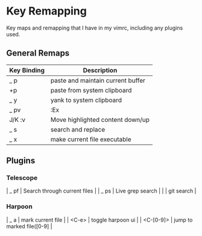 # Key Remapping
Key maps and remapping that I have in my vimrc, including any plugins used.

## General Remaps
| Key Binding | Description |
| ----------- | ----------- |
| _ p         | paste and maintain current buffer |
| +p          | paste from system clipboard |
| _ y         | yank to system clipboard |
| _ pv        | :Ex |
| J/K :v      | Move highlighted content down/up |
| _ s         | search and replace |
| _ x         | make current file executable |

## Plugins
### Telescope
| _ pf        | Search through current files |
| _ ps        | Live grep search |
| <C-p>       | git search |

### Harpoon
| _ a         | mark current file |
| <C-e\>      | toggle harpoon ui |
| <C-\[0-9\]\> | jump to marked file(\[0-9\] |
